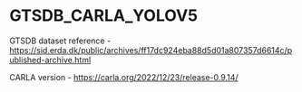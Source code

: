 # GTSDB_CARLA_YOLOV5

GTSDB dataset reference - https://sid.erda.dk/public/archives/ff17dc924eba88d5d01a807357d6614c/published-archive.html

CARLA version - https://carla.org/2022/12/23/release-0.9.14/
